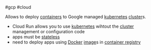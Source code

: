 #gcp #cloud 

Allows to deploy [containers](/containers) to Google managed [kubernetes](/kubernetes) [cluster](/cluster)s.
- Cloud Run allows you to use [kubernetes](/kubernetes) wihtout the [cluster](/cluster) management or configuration code
- apps must be [stateless](/stateless)
- need to deploy apps using [Docker](/Docker) [image](/image)s in [container registry](/container%20registry)